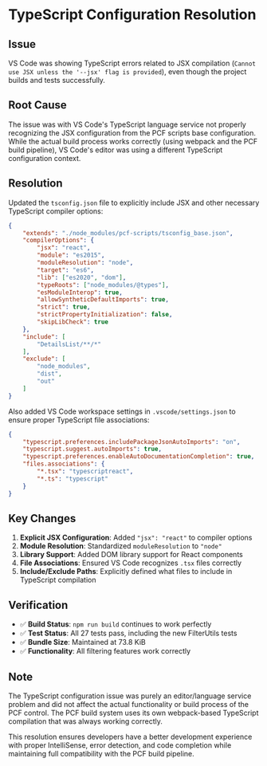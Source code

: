 # TypeScript Configuration Resolution

## Issue
VS Code was showing TypeScript errors related to JSX compilation (`Cannot use JSX unless the '--jsx' flag is provided`), even though the project builds and tests successfully.

## Root Cause
The issue was with VS Code's TypeScript language service not properly recognizing the JSX configuration from the PCF scripts base configuration. While the actual build process works correctly (using webpack and the PCF build pipeline), VS Code's editor was using a different TypeScript configuration context.

## Resolution
Updated the `tsconfig.json` file to explicitly include JSX and other necessary TypeScript compiler options:

```json
{
    "extends": "./node_modules/pcf-scripts/tsconfig_base.json",
    "compilerOptions": {
        "jsx": "react",
        "module": "es2015",
        "moduleResolution": "node",
        "target": "es6",
        "lib": ["es2020", "dom"],
        "typeRoots": ["node_modules/@types"],
        "esModuleInterop": true,
        "allowSyntheticDefaultImports": true,
        "strict": true,
        "strictPropertyInitialization": false,
        "skipLibCheck": true
    },
    "include": [
        "DetailsList/**/*"
    ],
    "exclude": [
        "node_modules",
        "dist",
        "out"
    ]
}
```

Also added VS Code workspace settings in `.vscode/settings.json` to ensure proper TypeScript file associations:

```json
{
    "typescript.preferences.includePackageJsonAutoImports": "on",
    "typescript.suggest.autoImports": true,
    "typescript.preferences.enableAutoDocumentationCompletion": true,
    "files.associations": {
        "*.tsx": "typescriptreact",
        "*.ts": "typescript"
    }
}
```

## Key Changes
1. **Explicit JSX Configuration**: Added `"jsx": "react"` to compiler options
2. **Module Resolution**: Standardized `moduleResolution` to `"node"`
3. **Library Support**: Added DOM library support for React components
4. **File Associations**: Ensured VS Code recognizes `.tsx` files correctly
5. **Include/Exclude Paths**: Explicitly defined what files to include in TypeScript compilation

## Verification
- ✅ **Build Status**: `npm run build` continues to work perfectly
- ✅ **Test Status**: All 27 tests pass, including the new FilterUtils tests
- ✅ **Bundle Size**: Maintained at 73.8 KiB
- ✅ **Functionality**: All filtering features work correctly

## Note
The TypeScript configuration issue was purely an editor/language service problem and did not affect the actual functionality or build process of the PCF control. The PCF build system uses its own webpack-based TypeScript compilation that was always working correctly.

This resolution ensures developers have a better development experience with proper IntelliSense, error detection, and code completion while maintaining full compatibility with the PCF build pipeline.
